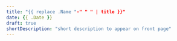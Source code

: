 ```yaml
---
title: "{{ replace .Name "-" " " | title }}"
date: {{ .Date }}
draft: true
shortDescription: "short description to appear on front page"
---
```


